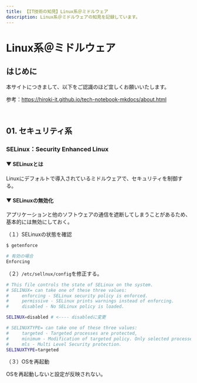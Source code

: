 ```yaml
---
title: 【IT技術の知見】Linux系＠ミドルウェア
description: Linux系＠ミドルウェアの知見を記録しています。
---
```


# Linux系＠ミドルウェア

## はじめに

本サイトにつきまして、以下をご認識のほど宜しくお願いいたします。

参考：https://hiroki-it.github.io/tech-notebook-mkdocs/about.html

<br>

## 01. セキュリティ系

### SELinux：Security Enhanced Linux

#### ▼ SELinuxとは

Linuxにデフォルトで導入されているミドルウェアで、セキュリティを制御する。

#### ▼ SELinuxの無効化

アプリケーションと他のソフトウェアの通信を遮断してしまうことがあるため、基本的には無効にしておく。

（１）SELinuxの状態を確認

```bash
$ getenforce

# 有効の場合
Enforcing
```

（２）```/etc/sellnux/config```を修正する。

```bash
# This file controls the state of SELinux on the system.
# SELINUX= can take one of these three values:
#     enforcing - SELinux security policy is enforced.
#     permissive - SELinux prints warnings instead of enforcing.
#     disabled - No SELinux policy is loaded.

SELINUX=disabled # <---- disabledに変更

# SELINUXTYPE= can take one of these three values:
#     targeted - Targeted processes are protected,
#     minimum - Modification of targeted policy. Only selected processes are protected. 
#     mls - Multi Level Security protection.
SELINUXTYPE=targeted
```

（３）OSを再起動

OSを再起動しないと設定が反映されない。

<br>
